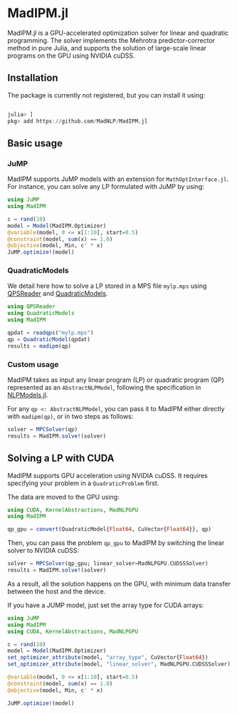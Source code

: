 # MadIPM.jl

MadIPM.jl is a GPU-accelerated optimization solver for linear and quadratic programming.
The solver implements the Mehrotra predictor-corrector method in pure Julia,
and supports the solution of large-scale linear programs on the GPU using NVIDIA cuDSS.

## Installation

The package is currently not registered, but you can install it using:

```julia

julia> ]
pkg> add https://github.com/MadNLP/MadIPM.jl

```

## Basic usage

### JuMP

MadIPM supports JuMP models with an extension for `MathOptInterface.jl`.
For instance, you can solve any LP formulated with JuMP by using:

```julia
using JuMP
using MadIPM

c = rand(10)
model = Model(MadIPM.Optimizer)
@variable(model, 0 <= x[1:10], start=0.5)
@constraint(model, sum(x) == 1.0)
@objective(model, Min, c' * x)
JuMP.optimize!(model)
```

### QuadraticModels

We detail here how to solve a LP stored in a MPS file `mylp.mps` using [QPSReader](https://github.com/JuliaSmoothOptimizers/QPSReader.jl) and [QuadraticModels](https://github.com/JuliaSmoothOptimizers/QuadraticModels.jl).

```julia
using QPSReader
using QuadraticModels
using MadIPM

qpdat = readqps("mylp.mps")
qp = QuadraticModel(qpdat)
results = madipm(qp)
```

### Custom usage

MadIPM takes as input any linear program (LP) or quadratic program (QP) represented as an `AbstractNLPModel`,
following the specification in [NLPModels.jl](https://github.com/JuliaSmoothOptimizers/NLPModels.jl/).

For any `qp <: AbstractNLPModel`, you can pass it to MadIPM either directly with `madipm(qp)`, or in two steps as follows:

```julia
solver = MPCSolver(qp)
results = MadIPM.solve!(solver)
```

## Solving a LP with CUDA

MadIPM supports GPU acceleration using NVIDIA cuDSS.
It requires specifying your problem in a `QuadraticProblem` first.

The data are moved to the GPU using:
```julia
using CUDA, KernelAbstractions, MadNLPGPU
using MadIPM

qp_gpu = convert(QuadraticModel{Float64, CuVector{Float64}}, qp)
```
Then, you can pass the problem `qp_gpu` to MadIPM by switching
the linear solver to NVIDIA cuDSS:
```julia
solver = MPCSolver(qp_gpu; linear_solver=MadNLPGPU.CUDSSSolver)
results = MadIPM.solve!(solver)
```
As a result, all the solution happens on the GPU, with minimum data transfer
between the host and the device.

If you have a JUMP model, just set the array type for CUDA arrays:
```julia
using JuMP
using MadIPM
using CUDA, KernelAbstractions, MadNLPGPU

c = rand(10)
model = Model(MadIPM.Optimizer)
set_optimizer_attribute(model, "array_type", CuVector{Float64})
set_optimizer_attribute(model, "linear_solver", MadNLPGPU.CUDSSSolver)

@variable(model, 0 <= x[1:10], start=0.5)
@constraint(model, sum(x) == 1.0)
@objective(model, Min, c' * x)

JuMP.optimize!(model)
```
